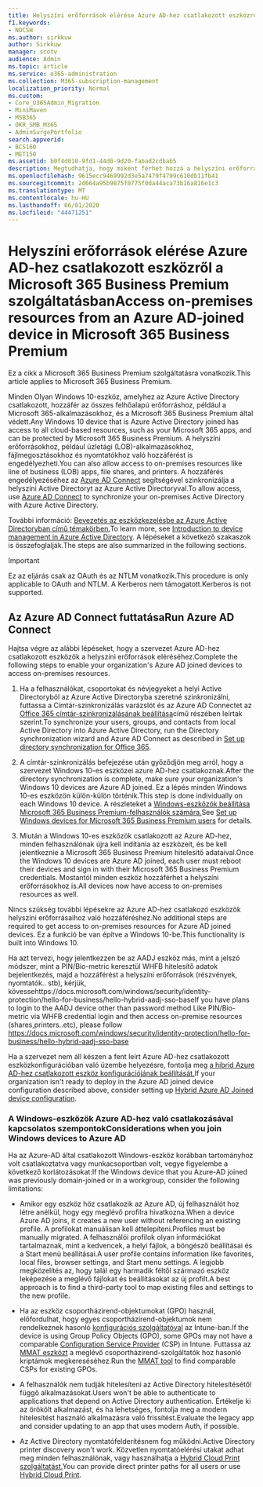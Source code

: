 ```yaml
---
title: Helyszíni erőforrások elérése Azure AD-hez csatlakozott eszközről a Microsoft 365 Vállalati verzióban
f1.keywords:
- NOCSH
ms.author: sirkkuw
author: Sirkkuw
manager: scotv
audience: Admin
ms.topic: article
ms.service: o365-administration
ms.collection: M365-subscription-management
localization_priority: Normal
ms.custom:
- Core_O365Admin_Migration
- MiniMaven
- MSB365
- OKR_SMB_M365
- AdminSurgePortfolio
search.appverid:
- BCS160
- MET150
ms.assetid: b0f4d010-9fd1-44d0-9d20-fabad2cdbab5
description: Megtudhatja, hogy miként férhet hozzá a helyszíni erőforrásokhoz, például az üzleti alkalmazásokhoz, a fájlmegosztásokhoz és a nyomtatókhoz egy Azure Active Directoryhoz csatlakozó Windows 10-eszközről.
ms.openlocfilehash: 9615ecc9469992d3e5a7479f4799c610db11fb41
ms.sourcegitcommit: 2d664a95b9875f0775f0da44aca73b16a816e1c3
ms.translationtype: MT
ms.contentlocale: hu-HU
ms.lasthandoff: 06/01/2020
ms.locfileid: "44471251"
---
```

# <a name="access-on-premises-resources-from-an-azure-ad-joined-device-in-microsoft-365-business-premium"></a><span data-ttu-id="0df66-103">Helyszíni erőforrások elérése Azure AD-hez csatlakozott eszközről a Microsoft 365 Business Premium szolgáltatásban</span><span class="sxs-lookup"><span data-stu-id="0df66-103">Access on-premises resources from an Azure AD-joined device in Microsoft 365 Business Premium</span></span>

<span data-ttu-id="0df66-104">Ez a cikk a Microsoft 365 Business Premium szolgáltatásra vonatkozik.</span><span class="sxs-lookup"><span data-stu-id="0df66-104">This article applies to Microsoft 365 Business Premium.</span></span>

<span data-ttu-id="0df66-105">Minden Olyan Windows 10-eszköz, amelyhez az Azure Active Directory csatlakozott, hozzáfér az összes felhőalapú erőforráshoz, például a Microsoft 365-alkalmazásokhoz, és a Microsoft 365 Business Premium által védett.</span><span class="sxs-lookup"><span data-stu-id="0df66-105">Any Windows 10 device that is Azure Active Directory joined has access to all cloud-based resources, such as your Microsoft 365 apps, and can be protected by Microsoft 365 Business Premium.</span></span> <span data-ttu-id="0df66-106">A helyszíni erőforrásokhoz, például üzletági (LOB)-alkalmazásokhoz, fájlmegosztásokhoz és nyomtatókhoz való hozzáférést is engedélyezheti.</span><span class="sxs-lookup"><span data-stu-id="0df66-106">You can also allow access to on-premises resources like line of business (LOB) apps, file shares, and printers.</span></span> <span data-ttu-id="0df66-107">A hozzáférés engedélyezéséhez az [Azure AD Connect](https://docs.microsoft.com/azure/active-directory/connect/active-directory-aadconnect) segítségével szinkronizálja a helyszíni Active Directoryt az Azure Active Directoryval.</span><span class="sxs-lookup"><span data-stu-id="0df66-107">To allow access, use [Azure AD Connect](https://docs.microsoft.com/azure/active-directory/connect/active-directory-aadconnect) to synchronize your on-premises Active Directory with Azure Active Directory.</span></span> 

<span data-ttu-id="0df66-108">További információ: [Bevezetés az eszközkezelésbe az Azure Active Directoryban című témakörben.](https://docs.microsoft.com/azure/active-directory/device-management-introduction)</span><span class="sxs-lookup"><span data-stu-id="0df66-108">To learn more, see [Introduction to device management in Azure Active Directory](https://docs.microsoft.com/azure/active-directory/device-management-introduction).</span></span>
<span data-ttu-id="0df66-109">A lépéseket a következő szakaszok is összefoglalják.</span><span class="sxs-lookup"><span data-stu-id="0df66-109">The steps are also summarized in the following sections.</span></span>

> [!IMPORTANT]
> <span data-ttu-id="0df66-110">Ez az eljárás csak az OAuth és az NTLM vonatkozik.</span><span class="sxs-lookup"><span data-stu-id="0df66-110">This procedure is only applicable to OAuth and NTLM.</span></span> <span data-ttu-id="0df66-111">A Kerberos nem támogatott.</span><span class="sxs-lookup"><span data-stu-id="0df66-111">Kerberos is not supported.</span></span>
 
## <a name="run-azure-ad-connect"></a><span data-ttu-id="0df66-112">Az Azure AD Connect futtatása</span><span class="sxs-lookup"><span data-stu-id="0df66-112">Run Azure AD Connect</span></span>

<span data-ttu-id="0df66-113">Hajtsa végre az alábbi lépéseket, hogy a szervezet Azure AD-hez csatlakozott eszközök a helyszíni erőforrások eléréséhez.</span><span class="sxs-lookup"><span data-stu-id="0df66-113">Complete the following steps to enable your organization's Azure AD joined devices to access on-premises resources.</span></span>
  
1. <span data-ttu-id="0df66-114">Ha a felhasználókat, csoportokat és névjegyeket a helyi Active Directoryból az Azure Active Directoryba szeretné szinkronizálni, futtassa a Címtár-szinkronizálás varázslót és az Azure AD Connectet az [Office 365 címtár-szinkronizálásának beállítása](https://docs.microsoft.com/office365/enterprise/set-up-directory-synchronization)című részében leírtak szerint.</span><span class="sxs-lookup"><span data-stu-id="0df66-114">To synchronize your users, groups, and contacts from local Active Directory into Azure Active Directory, run the Directory synchronization wizard and Azure AD Connect as described in [Set up directory synchronization for Office 365](https://docs.microsoft.com/office365/enterprise/set-up-directory-synchronization).</span></span>
    
2. <span data-ttu-id="0df66-115">A címtár-szinkronizálás befejezése után győződjön meg arról, hogy a szervezet Windows 10-es eszközei azure AD-hez csatlakoznak.</span><span class="sxs-lookup"><span data-stu-id="0df66-115">After the directory synchronization is complete, make sure your organization's Windows 10 devices are Azure AD joined.</span></span> <span data-ttu-id="0df66-116">Ez a lépés minden Windows 10-es eszközön külön-külön történik.</span><span class="sxs-lookup"><span data-stu-id="0df66-116">This step is done individually on each Windows 10 device.</span></span> <span data-ttu-id="0df66-117">A részleteket a [Windows-eszközök beállítása Microsoft 365 Business Premium-felhasználók számára.](set-up-windows-devices.md)</span><span class="sxs-lookup"><span data-stu-id="0df66-117">See [Set up Windows devices for Microsoft 365 Business Premium users](set-up-windows-devices.md) for details.</span></span> 
    
3. <span data-ttu-id="0df66-118">Miután a Windows 10-es eszközök csatlakozott az Azure AD-hez, minden felhasználónak újra kell indítania az eszközeit, és be kell jelentkeznie a Microsoft 365 Business Premium hitelesítő adataival.</span><span class="sxs-lookup"><span data-stu-id="0df66-118">Once the Windows 10 devices are Azure AD joined, each user must reboot their devices and sign in with their Microsoft 365 Business Premium credentials.</span></span> <span data-ttu-id="0df66-119">Mostantól minden eszköz hozzáférhet a helyszíni erőforrásokhoz is.</span><span class="sxs-lookup"><span data-stu-id="0df66-119">All devices now have access to on-premises resources as well.</span></span>
    
<span data-ttu-id="0df66-120">Nincs szükség további lépésekre az Azure AD-hez csatlakozó eszközök helyszíni erőforrásaihoz való hozzáféréshez.</span><span class="sxs-lookup"><span data-stu-id="0df66-120">No additional steps are required to get access to on-premises resources for Azure AD joined devices.</span></span> <span data-ttu-id="0df66-121">Ez a funkció be van építve a Windows 10-be.</span><span class="sxs-lookup"><span data-stu-id="0df66-121">This functionality is built into Windows 10.</span></span> 

<span data-ttu-id="0df66-122">Ha azt tervezi, hogy jelentkezzen be az AADJ eszköz más, mint a jelszó módszer, mint a PIN/Bio-metric keresztül WHFB hitelesítő adatok bejelentkezés, majd a hozzáférést a helyszíni erőforrások (részvények, nyomtatók.. stb), kérjük, kövessehttps://docs.microsoft.com/windows/security/identity-protection/hello-for-business/hello-hybrid-aadj-sso-base</span><span class="sxs-lookup"><span data-stu-id="0df66-122">If you have plans to login to the AADJ device other than password method Like PIN/Bio-metric via WHFB credential login and then access on-premise resources (shares,printers..etc), please follow https://docs.microsoft.com/windows/security/identity-protection/hello-for-business/hello-hybrid-aadj-sso-base</span></span>
  
<span data-ttu-id="0df66-123">Ha a szervezet nem áll készen a fent leírt Azure AD-hez csatlakozott eszközkonfigurációban való üzembe helyezésre, fontolja meg [a hibrid Azure AD-hez csatlakozott eszköz konfigurációjának beállítását.](manage-windows-devices.md)</span><span class="sxs-lookup"><span data-stu-id="0df66-123">If your organization isn't ready to deploy in the Azure AD joined device configuration described above, consider setting up [Hybrid Azure AD Joined device configuration](manage-windows-devices.md).</span></span>
  
### <a name="considerations-when-you-join-windows-devices-to-azure-ad"></a><span data-ttu-id="0df66-124">A Windows-eszközök Azure AD-hez való csatlakozásával kapcsolatos szempontok</span><span class="sxs-lookup"><span data-stu-id="0df66-124">Considerations when you join Windows devices to Azure AD</span></span>

<span data-ttu-id="0df66-125">Ha az Azure-AD által csatlakozott Windows-eszköz korábban tartományhoz volt csatlakoztatva vagy munkacsoportban volt, vegye figyelembe a következő korlátozásokat:</span><span class="sxs-lookup"><span data-stu-id="0df66-125">If the Windows device that you Azure-AD joined was previously domain-joined or in a workgroup, consider the following limitations:</span></span>
  
- <span data-ttu-id="0df66-126">Amikor egy eszköz höz csatlakozik az Azure AD, új felhasználót hoz létre anélkül, hogy egy meglévő profilra hivatkozna.</span><span class="sxs-lookup"><span data-stu-id="0df66-126">When a device Azure AD joins, it creates a new user without referencing an existing profile.</span></span> <span data-ttu-id="0df66-127">A profilokat manuálisan kell áttelepíteni.</span><span class="sxs-lookup"><span data-stu-id="0df66-127">Profiles must be manually migrated.</span></span> <span data-ttu-id="0df66-128">A felhasználói profilok olyan információkat tartalmaznak, mint a kedvencek, a helyi fájlok, a böngésző beállításai és a Start menü beállításai.</span><span class="sxs-lookup"><span data-stu-id="0df66-128">A user profile contains information like favorites, local files, browser settings, and Start menu settings.</span></span> <span data-ttu-id="0df66-129">A legjobb megközelítés az, hogy talál egy harmadik féltől származó eszköz leképezése a meglévő fájlokat és beállításokat az új profilt.</span><span class="sxs-lookup"><span data-stu-id="0df66-129">A best approach is to find a third-party tool to map existing files and settings to the new profile.</span></span>

- <span data-ttu-id="0df66-130">Ha az eszköz csoportházirend-objektumokat (GPO) használ, előfordulhat, hogy egyes csoportházirend-objektumok nem rendelkeznek hasonló [konfigurációs szolgáltatóval](https://docs.microsoft.com/windows/configuration/provisioning-packages/how-it-pros-can-use-configuration-service-providers) az Intune-ban.</span><span class="sxs-lookup"><span data-stu-id="0df66-130">If the device is using Group Policy Objects (GPO), some GPOs may not have a comparable [Configuration Service Provider](https://docs.microsoft.com/windows/configuration/provisioning-packages/how-it-pros-can-use-configuration-service-providers) (CSP) in Intune.</span></span> <span data-ttu-id="0df66-131">Futtassa az [MMAT eszközt](https://www.microsoft.com/download/details.aspx?id=45520) a meglévő csoportházirend-szolgáltatók hoz hasonló kriptámok megkereséséhez.</span><span class="sxs-lookup"><span data-stu-id="0df66-131">Run the [MMAT tool](https://www.microsoft.com/download/details.aspx?id=45520) to find comparable CSPs for existing GPOs.</span></span>

- <span data-ttu-id="0df66-132">A felhasználók nem tudják hitelesíteni az Active Directory hitelesítésétől függő alkalmazásokat.</span><span class="sxs-lookup"><span data-stu-id="0df66-132">Users won't be able to authenticate to applications that depend on Active Directory authentication.</span></span> <span data-ttu-id="0df66-133">Értékelje ki az örökölt alkalmazást, és ha lehetséges, fontolja meg a modern hitelesítést használó alkalmazásra való frissítést.</span><span class="sxs-lookup"><span data-stu-id="0df66-133">Evaluate the legacy app and consider updating to an app that uses modern Auth, if possible.</span></span>

- <span data-ttu-id="0df66-134">Az Active Directory nyomtatófelderítésnem fog működni.</span><span class="sxs-lookup"><span data-stu-id="0df66-134">Active Directory printer discovery won't work.</span></span> <span data-ttu-id="0df66-135">Közvetlen nyomtatóelérési utakat adhat meg minden felhasználónak, vagy használhatja a [Hybrid Cloud Print szolgáltatást.](https://docs.microsoft.com/windows-server/administration/hybrid-cloud-print/hybrid-cloud-print-deploy)</span><span class="sxs-lookup"><span data-stu-id="0df66-135">You can provide direct printer paths for all users or use [Hybrid Cloud Print](https://docs.microsoft.com/windows-server/administration/hybrid-cloud-print/hybrid-cloud-print-deploy).</span></span>

